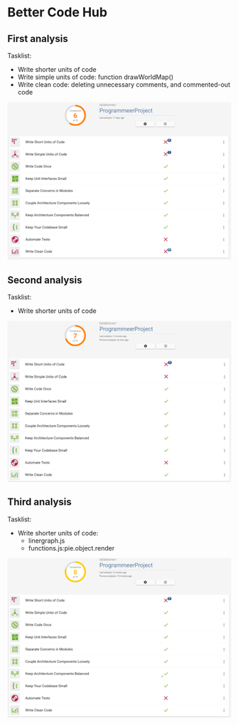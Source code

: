 # Better Code Hub

## First analysis

Tasklist:
* Write shorter units of code
* Write simple units of code: function drawWorldMap()
* Write clean code: deleting unnecessary comments, and commented-out code

![alt tag](https://github.com/lailablomer/ProgrammeerProject/blob/master/doc/BCH01.PNG)

## Second analysis

Tasklist:
* Write shorter units of code

![alt tag](https://github.com/lailablomer/ProgrammeerProject/blob/master/doc/BCH02.PNG)

## Third analysis

Tasklist:
* Write shorter units of code:
  * linergraph.js
  * functions.js:pie.object.render

![alt tag](https://github.com/lailablomer/ProgrammeerProject/blob/master/doc/BCH03.PNG)
